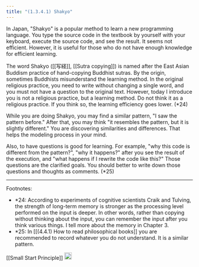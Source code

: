 ```yaml
---
title: "(1.3.4.1) Shakyo"
---
```


In Japan, "Shakyo" is a popular method to learn a new programming language.  You type the source code in the textbook by yourself with your keyboard, execute the source code, and see the result. It seems not efficient. However, it is useful for those who do not have enough knowledge for efficient learning.

The word Shakyo ([[写経]], [[Sutra copying]]) is named after the East Asian Buddism practice of hand-copying Buddhist sutras. By the origin, sometimes Buddhists misunderstand the learning method. In the original religious practice, you need to write without changing a single word, and you must not have a question to the original text. However, today I introduce you is not a religious practice, but a learning method. Do not think it as a religious practice. If you think so, the learning efficiency goes lower. (*24)

While you are doing Shakyo, you may find a similar pattern, "I saw the pattern before." After that, you may think "it resembles the pattern, but it is slightly different." You are discovering similarities and differences. That helps the modeling process in your mind.

Also, to have questions is good for learning. For example, "why this code is different from the pattern?", "why it happens?" after you see the result of the execution, and "what happens if I rewrite the code like this?" Those questions are the clarified goals. You should better to write down those questions and thoughts as comments. (*25)

---

Footnotes:

- *24: According to experiments of cognitive scientists Craik and Tulving, the strength of long-term memory is stronger as the processing level performed on the input is deeper. In other words, rather than copying without thinking about the input, you can remember the input after you think various things. I tell more about the memory in Chapter 3.
- *25: In [[(4.4.1) How to read philosophical books]] you are recommended to record whatever you do not understand. It is a similar pattern.

[[Small Start Principle]]
<img src='https://scrapbox.io/api/pages/nishio/en/icon' alt='en.icon' height="19.5"/>